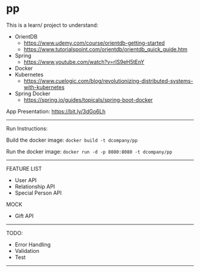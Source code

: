 # pp

This is a learn/ project to understand:
- OrientDB
    - https://www.udemy.com/course/orientdb-getting-started
    - https://www.tutorialspoint.com/orientdb/orientdb_quick_guide.htm
- Spring
    - https://www.youtube.com/watch?v=rlS9eH5tEnY
- Docker
- Kubernetes
    - https://www.cuelogic.com/blog/revolutionizing-distributed-systems-with-kubernetes
- Spring Docker
    - https://spring.io/guides/topicals/spring-boot-docker

App Presentation: https://bit.ly/3dGo6Lh
___
Run Instructions:

Build the docker image:
```docker build -t dcompany/pp```

Run the docker image:
```docker run -d -p 8080:8080 -t dcompany/pp```

---
FEATURE LIST
- User API
- Relationship API
- Special Person API

MOCK
- Gift API
---
TODO:
- Error Handling
- Validation
- Test
---